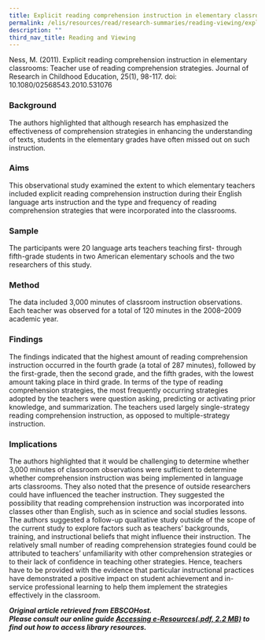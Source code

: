```yaml
---
title: Explicit reading comprehension instruction in elementary classrooms
permalink: /elis/resources/read/research-summaries/reading-viewing/explicit-comprehension-instruction-classroom/
description: ""
third_nav_title: Reading and Viewing
---
```

Ness, M. (2011). Explicit reading comprehension instruction in elementary classrooms: Teacher use of reading comprehension strategies. Journal of Research in Childhood Education, 25(1), 98-117. doi: 10.1080/02568543.2010.531076

### Background

The authors highlighted that although research has emphasized the effectiveness of comprehension strategies in enhancing the understanding of texts, students in the elementary grades have often missed out on such instruction.

### Aims

This observational study examined the extent to which elementary teachers included explicit reading comprehension instruction during their English language arts instruction and the type and frequency of reading comprehension strategies that were incorporated into the classrooms.

### Sample

The participants were 20 language arts teachers teaching first- through fifth-grade students in two American elementary schools and the two researchers of this study.

### Method

The data included 3,000 minutes of classroom instruction observations. Each teacher was observed for a total of 120 minutes in the 2008–2009 academic year.

### Findings

The findings indicated that the highest amount of reading comprehension instruction occurred in the fourth grade (a total of 287 minutes), followed by the first-grade, then the second grade, and the fifth grades, with the lowest amount taking place in third grade. In terms of the type of reading comprehension strategies, the most frequently occurring strategies adopted by the teachers were question asking, predicting or activating prior knowledge, and summarization. The teachers used largely single-strategy reading comprehension instruction, as opposed to multiple-strategy instruction.

### Implications

The authors highlighted that it would be challenging to determine whether 3,000 minutes of classroom observations were sufficient to determine whether comprehension instruction was being implemented in language arts classrooms. They also noted that the presence of outside researchers could have influenced the teacher instruction. They suggested the possibility that reading comprehension instruction was incorporated into classes other than English, such as in science and social studies lessons. The authors suggested a follow-up qualitative study outside of the scope of the current study to explore factors such as teachers’ backgrounds, training, and instructional beliefs that might influence their instruction. The relatively small number of reading comprehension strategies found could be attributed to teachers’ unfamiliarity with other comprehension strategies or to their lack of confidence in teaching other strategies. Hence, teachers have to be provided with the evidence that particular instructional practices have demonstrated a positive impact on student achievement and in-service professional learning to help them implement the strategies effectively in the classroom.


_**Original article retrieved from EBSCOHost.**_  
**_Please consult our online guide [Accessing e-Resources(.pdf, 2.2 MB)](https://academyofsingaporeteachers-moe-edu-sg-admin.cwp.sg/elis/resources/read/research-summaries/reading-and-viewing/18e45074-6b1b-4ac7-811f-1a8da16c4f81 "Accessing e-Resources") to find out how to access library resources._**